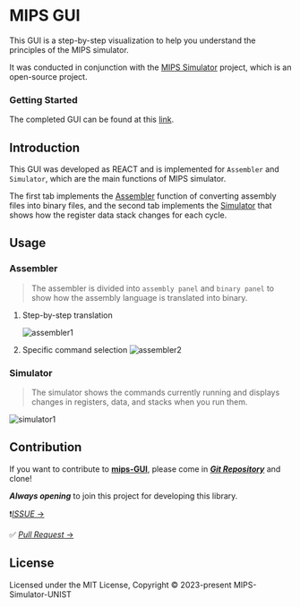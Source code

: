 # MIPS GUI

This GUI is a step-by-step visualization to help you understand the principles of the MIPS simulator.

It was conducted in conjunction with the [MIPS Simulator](https://www.npmjs.com/package/mips-simulator-js) project, which is an open-source project.

### Getting Started

The completed GUI can be found at this [link](https://mipssimulatorunist.github.io/reactGUI/).

## Introduction

This GUI was developed as REACT and is implemented for `Assembler` and `Simulator`, which are the main functions of MIPS simulator.

The first tab implements the [Assembler](#Assembler) function of converting assembly files into binary files, and the second tab implements the [Simulator](#Simulator) that shows how the register data stack changes for each cycle.

## Usage

### Assembler

> The assembler is divided into `assembly panel` and `binary panel` to show how the assembly language is translated into binary.

1. Step-by-step translation

   ![assembler1](https://user-images.githubusercontent.com/64965613/224534333-5fdbef0b-f8e3-43a4-b316-bfeb63330aa3.gif)

2. Specific command selection
   ![assembler2](https://user-images.githubusercontent.com/64965613/224534335-64ae7e13-d9e7-405f-9b69-0b25d869449d.gif)

### Simulator

> The simulator shows the commands currently running and displays changes in registers, data, and stacks when you run them.

![simulator1](https://user-images.githubusercontent.com/64965613/224534337-7f118634-cfb6-475c-bf94-61c6714358a2.gif)

## Contribution

If you want to contribute to [**mips-GUI**](https://mipssimulatorunist.github.io/reactGUI/), please come in [**_Git Repository_**](https://github.com/mipsSimulatorUNIST/reactGUI) and clone!

**_Always opening_** to join this project for developing this library.

❗️[_ISSUE_ &rarr;](https://github.com/mipsSimulatorUNIST/reactGUI/issues)

✅ [_Pull Request_ &rarr;](https://github.com/mipsSimulatorUNIST/reactGUI/pulls)

## License

Licensed under the MIT License, Copyright © 2023-present MIPS-Simulator-UNIST
